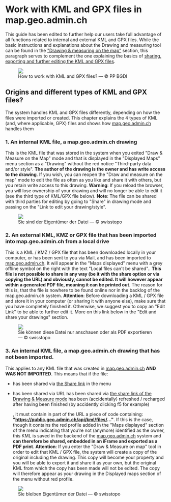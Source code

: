 # Work with KML and GPX files in map.geo.admin.ch

This guide has been edited to further help our users take full advantage of all functions related to internal and external KML and GPX files. While the basic instructions and explanations about the Drawing and measuring tool can be found in the ["Drawing & measuring on the map"](https://www.geo.admin.ch/en/map-viewer-functions-drawing-and-measuring) section, this paragraph serves to complement the one explaining the basics of [sharing, exporting and further editing the KML and GPX files](https://www.geo.admin.ch/en/map-viewer-functions-drawing-and-measuring#Share,-export-and-further-edit-drawings).

<figure>
    <img src="../../static/cms/kml_gpx_01.avif" style="background-color: white">
    <figcaption>How to work with KML and GPX files? — © PP BGDI</figcaption>
</figure>

## Origins and different types of KML and GPX files?

The system handles KML and GPX files differently, depending on how the files were imported or created.
This chapter explains the 4 types of KML (and, where applicable, GPX) files and shows how [map.geo.admin.ch](https://map.geo.admin.ch/?lang=en) handles them

### 1. An internal KML file, a map.geo.admin.ch drawing

This is the KML file that was stored in the system when you exited "Draw & Measure on the Map" mode and that is displayed in the "Displayed Maps" menu section as a "Drawing" without the red notice "Third-party data and/or style". **The author of the drawing is the owner and has write access to the drawing**. If you wish, you can reopen the "Draw and measure on the map" mode to edit the file as often as you like and share it with others, but you retain write access to this drawing.
**Warning**: If you reload the browser, you will lose ownership of your drawing and will no longer be able to edit it (see the third type of KML/GPX file below).
**Note**: The file can be shared with third parties for editing by going to "Share" in drawing mode and passing on the "Link to edit your drawing/style".

<figure>
    <img src="../../static/cms/kml_gpx_02.avif" style="background-color: white">
    <figcaption>Sie sind der Eigentümer der Datei — © swisstopo</figcaption>
</figure>

### 2. An external KML, KMZ or GPX file that has been imported into map.geo.admin.ch from a local drive

This is a KML / KMZ / GPX file that has been downloaded locally in your computer, or has been sent to you via Mail, and has been imported to [map.geo.admin.ch](https://map.geo.admin.ch/?lang=en). It will appear in the "Maps displayed" menu with a grey offline symbol on the right with the text "Local files can't be shared".. **This file is not possible to share in any way (be it with the share option or via copying the URL) and obviously, cannot be edited. It will however appear within a generated PDF file, meaning it can be printed out**.
The reason for this is, that the file is nowhere to be found online nor in the backlog of the map.geo.admin.ch system.
**Attention**: Before downloading a KML / GPX file and store it in your computer (or sharing it with anyone else), make sure that you have completely finished it. Otherwise, we suggest you to copy an "Edit Link" to be able to further edit it. More on this link below in the "Edit and share your drawings" section.

<figure>
    <img src="../../static/cms/kml_gpx_03.avif" style="background-color: white">
    <figcaption>Sie können diese Datei nur anschauen oder als PDF exportieren — © swisstopo</figcaption>
</figure>

### 3. An internal KML file, a map.geo.admin.ch drawing that has not been imported.

This applies to any KML file that was created in [map.geo.admin.ch](https://map.geo.admin.ch/?lang=en) **AND WAS NOT IMPORTED**. This means that if the file:

- has been shared via [the Share link](https://www.geo.admin.ch/en/map-viewer-functions-share) in the menu
- has been shared via URL
  has been shared via [the share link of the Drawing & Measure mode](https://www.geo.admin.ch/en/map-viewer-functions-drawing-and-measuring)
  has been (accidentally) refreshed / recharged after having been finished (by accidently clicking f5 for example)

  , it must contain in part of the URL a piece of code containing: **"https://public.geo.admin.ch/api/kml/files/..."**. If this is the case, though it contains the red profile added in the "Maps displayed" section of the menu indicating that you’re not (anymore) identified as the owner, this KML is saved in the backend of the [map.geo.admin.ch](https://map.geo.admin.ch/?lang=en) system and **can therefore be shared, embedded in an iFrame and exported as a PDF print**.
  **Attention**: If you enter the "Draw & Measure on map" tool in order to edit that KML / GPX file, the system will create a copy of the original including the drawing. This copy will become your property and you will be able to export it and share it as your own, but the original KML from which the copy has been made will not be edited. The copy will therefore appear as your drawing in the Displayed maps section of the menu without red profile.

<figure>
    <img src="../../static/cms/kml_gpx_04.avif" style="background-color: white">
    <figcaption>Sie bleiben Eigentümer der Datei — © swisstopo</figcaption>
</figure>
